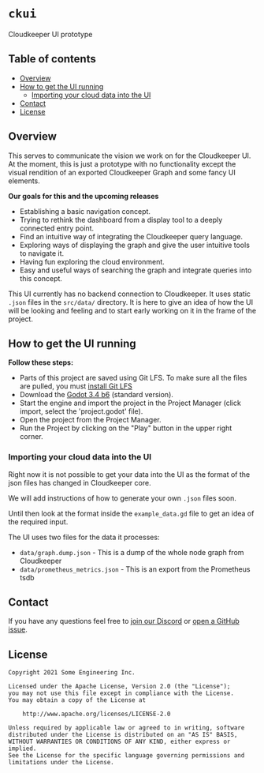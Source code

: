 # `ckui`
Cloudkeeper UI prototype


## Table of contents

* [Overview](#overview)
* [How to get the UI running](#overview)
    * [Importing your cloud data into the UI](#importing-your-cloud-data-into-the-ui)
* [Contact](#contact)
* [License](#license)


## Overview
This serves to communicate the vision we work on for the Cloudkeeper UI.
At the moment, this is just a prototype with no functionality except the visual rendition of an exported Cloudkeeper Graph and some fancy UI elements.

**Our goals for this and the upcoming releases**
 - Establishing a basic navigation concept.
 - Trying to rethink the dashboard from a display tool to a deeply connected entry point.
 - Find an intuitive way of integrating the Cloudkeeper query language.
 - Exploring ways of displaying the graph and give the user intuitive tools to navigate it.
 - Having fun exploring the cloud environment.
 - Easy and useful ways of searching the graph and integrate queries into this concept.

This UI currently has no backend connection to Cloudkeeper. It uses static `.json` files in the `src/data/` directory.
It is here to give an idea of how the UI will be looking and feeling and to start early working on it in the frame of the project.


## How to get the UI running
**Follow these steps:**
- Parts of this project are saved using Git LFS. To make sure all the files are pulled, you must [install Git LFS](https://docs.github.com/en/repositories/working-with-files/managing-large-files/installing-git-large-file-storage)
- Download the [Godot 3.4 b6](https://downloads.tuxfamily.org/godotengine/3.4/beta6/) (standard version).
- Start the engine and import the project in the Project Manager (click import, select the 'project.godot' file).
- Open the project from the Project Manager.
- Run the Project by clicking on the "Play" button in the upper right corner.


### Importing your cloud data into the UI
Right now it is not possible to get your data into the UI as the format of the json files has changed in Cloudkeeper core.

We will add instructions of how to generate your own `.json` files soon.

Until then look at the format inside the `example_data.gd` file to get an idea of the required input.

The UI uses two files for the data it processes:
- `data/graph.dump.json` - This is a dump of the whole node graph from Cloudkeeper
- `data/prometheus_metrics.json` - This is an export from the Prometheus tsdb


## Contact
If you have any questions feel free to [join our Discord](https://discord.gg/someengineering) or [open a GitHub issue](https://github.com/someengineering/cloudkeeper/issues/new).


## License
```
Copyright 2021 Some Engineering Inc.

Licensed under the Apache License, Version 2.0 (the "License");
you may not use this file except in compliance with the License.
You may obtain a copy of the License at

    http://www.apache.org/licenses/LICENSE-2.0

Unless required by applicable law or agreed to in writing, software
distributed under the License is distributed on an "AS IS" BASIS,
WITHOUT WARRANTIES OR CONDITIONS OF ANY KIND, either express or implied.
See the License for the specific language governing permissions and
limitations under the License.
```
